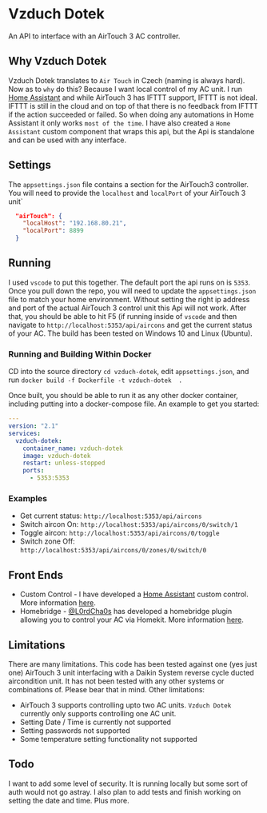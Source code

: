 # Vzduch Dotek

An API to interface with an AirTouch 3 AC controller.

## Why Vzduch Dotek

Vzduch Dotek translates to `Air Touch` in Czech (naming is always hard). Now as to `why` do this? Because I want local control of my AC unit. I run [Home Assistant](https://github.com/home-assistant) and while AirTouch 3 has IFTTT support, IFTTT is not ideal. IFTTT is still in the cloud and on top of that there is no feedback from IFTTT if the action succeeded or failed. So when doing any automations in Home Assistant it only works `most of the time`. I have also created a `Home Assistant` custom component that wraps this api, but the Api is standalone and can be used with any interface.

## Settings

The `appsettings.json` file contains a section for the AirTouch3 controller. You will need to provide the `localhost` and `localPort` of your AirTouch 3 unit`

```json
  "airTouch": {
    "localHost": "192.168.80.21",
    "localPort": 8899
  }
```

## Running

I used `vscode` to put this together. The default port the api runs on is `5353`. Once you pull down the repo, you will need to update the `appsettings.json` file to match your home environment. Without setting the right ip address and port of the actual AirTouch 3 control unit this Api will not work. After that, you should be able to hit F5 (if running inside of `vscode` and then navigate to `http://localhost:5353/api/aircons` and get the current status of your AC. The build has been tested on Windows 10 and Linux (Ubuntu).

### Running and Building Within Docker

CD into the source directory `cd vzduch-dotek`, edit `appsettings.json`, and run `docker build -f Dockerfile -t vzduch-dotek  .`

Once built, you should be able to run it as any other docker container, including putting into a docker-compose file. An example to get you started:

```yaml
---
version: "2.1"
services:
  vzduch-dotek:
    container_name: vzduch-dotek
    image: vzduch-dotek
    restart: unless-stopped
    ports:
      - 5353:5353
```

### Examples

* Get current status: `http://localhost:5353/api/aircons`
* Switch aircon On: `http://localhost:5353/api/aircons/0/switch/1`
* Toggle aircon: `http://localhost:5353/api/aircons/0/toggle`
* Switch zone Off: `http://localhost:5353/api/aircons/0/zones/0/switch/0`

## Front Ends

* Custom Control - I have developed a [Home Assistant](https://github.com/home-assistant) custom control. More information [here](https://github.com/ozczecho/custom_components/tree/master/airtouch3).
* Homebridge - [@L0rdCha0s](https://github.com/L0rdCha0s) has developed a homebridge plugin allowing you to control your AC via Homekit. More information [here](https://github.com/L0rdCha0s/homebridge-airtouch3-airconditioner).

## Limitations

There are many limitations. This code has been tested against one (yes just one) AirTouch 3 unit interfacing with a Daikin System reverse cycle ducted aircondition unit. It has not been tested with any other systems or combinations of. Please bear that in mind. Other limitations:

* AirTouch 3 supports controlling upto two AC units. `Vzduch Dotek` currently only supports controlling one AC unit.
* Setting Date / Time is currently not supported
* Setting passwords not supported
* Some temperature setting functionality not supported

## Todo

I want to add some level of security. It is running locally but some sort of auth would not go astray. I also plan to add tests and finish working on setting the date and time. Plus more.
